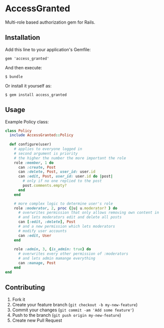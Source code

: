 # AccessGranted

Multi-role based authorization gem for Rails.

## Installation

Add this line to your application's Gemfile:

    gem 'access_granted'

And then execute:

    $ bundle

Or install it yourself as:

    $ gem install access_granted

## Usage

Example Policy class:

```ruby
class Policy
  include AccessGranted::Policy
  
  def configure(user)
    # applies to everyone logged in
    # second argument is priority
    # the higher the number the more important the role
    role :member, 1 do
      can :create, Post
      can :delete, Post, user_id: user.id
      can :edit, Post, user_id: user.id do |post|
        # only if no one replied to the post
        post.comments.empty?
      end
    end

    # more complex logic to determine user's role
    role :moderator, 2, proc {|u| u.moderator? } do
      # overwrites permission that only allows removing own content in :member
      # and lets moderators edit and delete all posts
      can [:edit, :delete], Post
      # and a new permission which lets moderators
      # modify user accounts
      can :edit, User
    end
  
    role :admin, 3, {is_admin: true} do
      # overwrites every other permission of :moderators
      # and lets admin mamange everything
      can :manage, Post
    end  
end
```

## Contributing

1. Fork it
2. Create your feature branch (`git checkout -b my-new-feature`)
3. Commit your changes (`git commit -am 'Add some feature'`)
4. Push to the branch (`git push origin my-new-feature`)
5. Create new Pull Request
